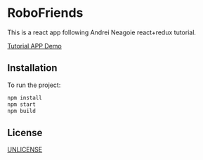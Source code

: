 # RoboFriends

This is a react app following Andrei Neagoie react+redux tutorial.

[Tutorial APP Demo](http://asilverio.com/demos/robofriends/)

## Installation

To run the project:

```bash
npm install
npm start
npm build
```

## License
[UNLICENSE](http://unlicense.org)